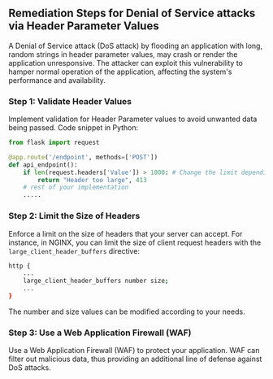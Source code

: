 

## Remediation Steps for Denial of Service attacks via Header Parameter Values
A Denial of Service attack (DoS attack) by flooding an application with long, random strings in header parameter values, may crash or render the application unresponsive. The attacker can exploit this vulnerability to hamper normal operation of the application, affecting the system's performance and availability.

### Step 1: Validate Header Values
Implement validation for Header Parameter values to avoid unwanted data being passed. Code snippet in Python:
```python
from flask import request

@app.route('/endpoint', methods=['POST'])
def api_endpoint():
    if len(request.headers['Value']) > 1000: # Change the limit depending on your needs
        return "Header too large", 413
    # rest of your implementation
    .....
```

### Step 2: Limit the Size of Headers
Enforce a limit on the size of headers that your server can accept. For instance, in NGINX, you can limit the size of client request headers with the `large_client_header_buffers` directive:
```bash
http {
    ...
    large_client_header_buffers number size;
    ...
}
```
The number and size values can be modified according to your needs. 

### Step 3: Use a Web Application Firewall (WAF)
Use a Web Application Firewall (WAF) to protect your application. WAF can filter out malicious data, thus providing an additional line of defense against DoS attacks.